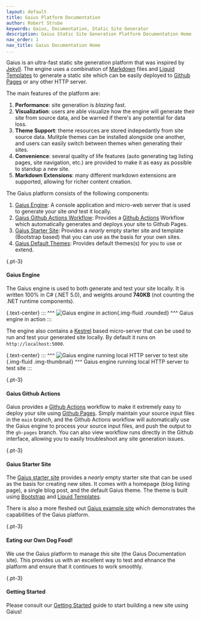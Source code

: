 ```yaml
---
layout: default
title: Gaius Platform Documentation
author: Robert Strube
keywords: Gaius, Documentation, Static Site Generator
description: Gaius Static Site Generation Platform Documentation Home
nav_order: 1
nav_title: Gaius Documentation Home
...
```


Gaius is an ultra-fast static site generation platform that was inspired by [Jekyll](https://jekyllrb.com/).  The engine uses a combination of [Markdown](https://www.markdownguide.org/) files and [Liquid Templates](https://shopify.github.io/liquid/) to generate a static site which can be easily deployed to [Github Pages](https://pages.github.com/) or any other HTTP server.

The main features of the platform are:

1. **Performance**: site generation is *blazing* fast.
1. **Visualization**: users are able visualize how the engine will generate their site from source data, and be warned if there's any potential for data loss.
1. **Theme Support**: theme resources are stored indepedantly from site source data.  Mulitple themes can be installed alongside one another, and users can easily switch between themes when generating their sites.
1. **Convenience**: several quality of life features (auto generating tag listing pages, site navigation, etc.) are provided to make it as easy as possible to standup a new site.
1. **Markdown Extensions**: many different markdown extensions are supported, allowing for richer content creation.

The Gaius platform consists of the following components:

1. [Gaius Engine](https://github.com/gaius-dev/gaius-engine/tree/main/src/): A console application and micro-web server that is used to generate your site *and* test it locally.
1. [Gaius Github Actions Workflow](https://github.com/gaius-dev/gaius-engine/tree/main/github-actions/): Provides a [Github Actions](https://github.com/features/actions/) Workflow which automatically generates and deploys your site to Github Pages.
1. [Gaius Starter Site](https://github.com/gaius-dev/gaius-starter/): Provides a *nearly* empty starter site and template (Bootstrap based) that you can use as the basis for your own sites.
1. [Gaius Default Themes](https://github.com/gaius-dev/gaius-themes/): Provides default themes(s) for you to use or extend.

{.pt-3}
#### Gaius Engine

The Gaius engine is used to both generate and test your site locally. It is written 100% in C# (.NET 5.0), and weights around **740KB** (not counting the .NET runtime components).

{.text-center}
:::
^^^
![Gaius engine in action]({{site.url}}/images/engine.png){.img-fluid .rounded}
^^^ Gaius engine in action
:::

The engine also contains a [Kestrel](https://docs.microsoft.com/en-us/aspnet/core/fundamentals/servers/kestrel/) based micro-server that can be used to run and test your generated site locally.  By default it runs on `http://localhost:5000`.

{.text-center}
:::
^^^
![Gaius engine running local HTTP server to test site]({{site.url}}/images/server.png){.img-fluid .img-thumbnail}
^^^ Gaius engine running local HTTP server to test site
:::

{.pt-3}
#### Gaius Github Actions

Gaius provides a [Github Actions](https://github.com/features/actions/) workflow to make it extremely easy to deploy your site using [Github Pages](https://pages.github.com/).  Simply maintain your source input files in the `main` branch, and the Github Actions workflow will automatically use the Gaius engine to process your source input files, and push the output to the `gh-pages` branch.  You can also view workflow runs directly in the Github interface, allowing you to easily troubleshoot any site generation issues.

{.pt-3}
#### Gaius Starter Site

The [Gaius starter site](https://gaius-dev.github.io/gaius-starter/) provides a *nearly* empty starter site that can be used as the basis for creating new sites.  It comes with a homepage (blog listing page), a single blog post, and the default Gaius theme.  The theme is built using [Bootstrap](https://getbootstrap.com/docs/4.6/getting-started/introduction/) and [Liquid Templates](https://shopify.github.io/liquid/).

There is also a more fleshed out [Gaius example site](https://gaius-dev.github.io/gaius-example/) which demonstrates the capabilities of the Gaius platform.

{.pt-3}
#### Eating our Own Dog Food!

We use the Gaius platform to manage *this* site (the Gaius Documentation site).  This provides us with an excellent way to test and ehnance the platform and ensure that it continues to work smoothly.

{.pt-3}
#### Getting Started

Please consult our [Getting Started]({{site.url}}/pages/getting-started/) guide to start building a new site using Gaius!
